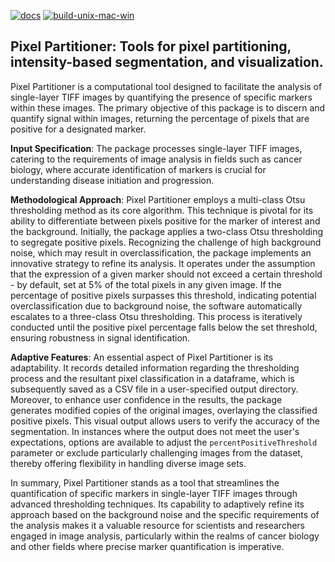 [![docs](https://github.com/nirmallab/pixelpartitioner/actions/workflows/docs.yml/badge.svg)](https://github.com/nirmallab/pixelpartitioner/actions/workflows/docs.yml)
[![build-unix-mac-win](https://github.com/nirmallab/pixelpartitioner/actions/workflows/build-unix-mac-win.yml/badge.svg)](https://github.com/nirmallab/pixelpartitioner/actions/workflows/build-unix-mac-win.yml)


## Pixel Partitioner: Tools for pixel partitioning, intensity-based segmentation, and visualization.

Pixel Partitioner is a computational tool designed to facilitate the analysis of single-layer TIFF images by quantifying the presence of specific markers within these images. The primary objective of this package is to discern and quantify signal within images, returning the percentage of pixels that are positive for a designated marker.

**Input Specification**: The package processes single-layer TIFF images, catering to the requirements of image analysis in fields such as cancer biology, where accurate identification of markers is crucial for understanding disease initiation and progression.

**Methodological Approach**: Pixel Partitioner employs a multi-class Otsu thresholding method as its core algorithm. This technique is pivotal for its ability to differentiate between pixels positive for the marker of interest and the background. Initially, the package applies a two-class Otsu thresholding to segregate positive pixels. Recognizing the challenge of high background noise, which may result in overclassification, the package implements an innovative strategy to refine its analysis. It operates under the assumption that the expression of a given marker should not exceed a certain threshold - by default, set at 5% of the total pixels in any given image. If the percentage of positive pixels surpasses this threshold, indicating potential overclassification due to background noise, the software automatically escalates to a three-class Otsu thresholding. This process is iteratively conducted until the positive pixel percentage falls below the set threshold, ensuring robustness in signal identification.

**Adaptive Features**: An essential aspect of Pixel Partitioner is its adaptability. It records detailed information regarding the thresholding process and the resultant pixel classification in a dataframe, which is subsequently saved as a CSV file in a user-specified output directory. Moreover, to enhance user confidence in the results, the package generates modified copies of the original images, overlaying the classified positive pixels. This visual output allows users to verify the accuracy of the segmentation. In instances where the output does not meet the user's expectations, options are available to adjust the `percentPositiveThreshold` parameter or exclude particularly challenging images from the dataset, thereby offering flexibility in handling diverse image sets.

In summary, Pixel Partitioner stands as a tool that streamlines the quantification of specific markers in single-layer TIFF images through advanced thresholding techniques. Its capability to adaptively refine its approach based on the background noise and the specific requirements of the analysis makes it a valuable resource for scientists and researchers engaged in image analysis, particularly within the realms of cancer biology and other fields where precise marker quantification is imperative.